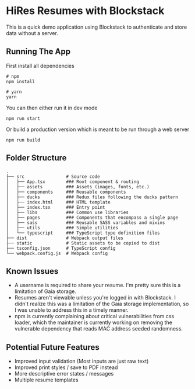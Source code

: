 # HiRes Resumes with Blockstack

This is a quick demo application using Blockstack to authenticate and store data
without a server.

## Running The App

First install all dependencies

```
# npm
npm install

# yarn
yarn
```

You can then either run it in dev mode

```
npm run start
```

Or build a production version which is meant to be run through a web server

```
npm run build
```

## Folder Structure

```
.
├── src                # Source code
│   ├── App.tsx        ### Root component & routing
│   ├── assets         ### Assets (images, fonts, etc.)
│   ├── components     ### Reusable components
│   ├── ducks          ### Redux files following the ducks pattern
│   ├── index.html     ### HTML template
│   ├── index.tsx      ### Entry point
│   ├── libs           ### Common use libraries
│   ├── pages          ### Components that encompass a single page
│   ├── sass           ### Reusable SASS variables and mixins
│   ├── utils          ### Simple utilities
│   └── typescript     ### TypeScript type definition files
├── dist               # Webpack output files
├── static             # Static assets to be copied to dist
├── tsconfig.json      # TypeScript config
└── webpack.config.js  # Webpack config
```

## Known Issues

* A username is required to share your resume. I'm pretty sure this is a limitation of Gaia storage.
* Resumes aren't viewable unless you're logged in with Blockstack. I didn't realize this was a limitation of the Gaia storage implementation, so I was unable to address this in a timely manner.
* npm is currently complaining about critical vulnerabilities from css loader, which the maintainer is currently working on removing the vulnerable dependency that reads MAC address seeded randomness.


## Potential Future Features

* Improved input validation (Most inputs are just raw text)
* Improved print styles / save to PDF instead
* More descriptive error states / messages
* Multiple resume templates
